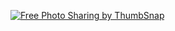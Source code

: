 <a href="http://thumbsnap.com/5e33FEuy" title="Image Hosted by ThumbSnap"><img src="http://thumbsnap.com/t/5e33FEuy.jpg" alt="Free Photo Sharing by ThumbSnap" /></a>

